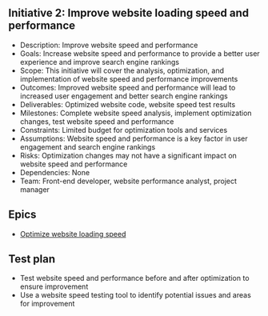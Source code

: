 ## Initiative 2:  Improve website loading speed and performance

* Description: Improve website speed and performance
* Goals: Increase website speed and performance to provide a better user experience and improve search engine rankings
* Scope: This initiative will cover the analysis, optimization, and implementation of website speed and performance improvements
* Outcomes: Improved website speed and performance will lead to increased user engagement and better search engine rankings
* Deliverables: Optimized website code, website speed test results
* Milestones: Complete website speed analysis, implement optimization changes, test website speed and performance
* Constraints: Limited budget for optimization tools and services
* Assumptions: Website speed and performance is a key factor in user engagement and search engine rankings
* Risks: Optimization changes may not have a significant impact on website speed and performance
* Dependencies: None
* Team: Front-end developer, website performance analyst, project manager

## Epics
* [Optimize website loading speed](epics/epic_1.2.md)

## Test plan
* Test website speed and performance before and after optimization to ensure improvement
* Use a website speed testing tool to identify potential issues and areas for improvement
